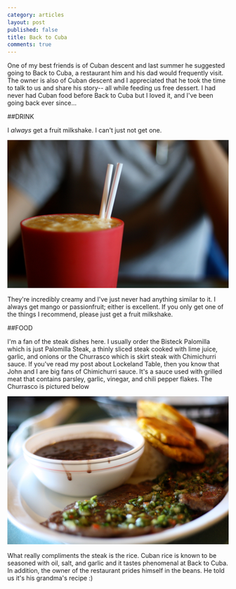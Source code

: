 ```yaml
---
category: articles
layout: post
published: false
title: Back to Cuba
comments: true
---
```


One of my best friends is of Cuban descent and last summer he suggested going to Back to Cuba, a restaurant him and his dad would frequently visit. The owner is also of Cuban descent and I appreciated that he took the time to talk to us and share his story-- all while feeding us free dessert. I had never had Cuban food before Back to Cuba but I loved it, and I've been going back ever since...

##DRINK

I _always_ get a fruit milkshake. I can't just not get one. 

![BacktoCubaDrink.jpg](/images/BacktoCubaDrink.jpg)

They're incredibly creamy and I've just never had anything similar to it. I always get mango or passionfruit; either is excellent. If you only get one of the things I recommend, please just get a fruit milkshake.

##FOOD

I'm a fan of the steak dishes here. I usually order the Bisteck Palomilla which is just Palomilla Steak, a thinly sliced steak cooked with lime juice, garlic, and onions or the Churrasco which is skirt steak with Chimichurri sauce. If you've read my post about Lockeland Table, then you know that John and I are big fans of Chimichurri sauce. It's a sauce used with grilled meat that contains parsley, garlic, vinegar, and chili pepper flakes. The Churrasco is pictured below

![Churrasco.jpg](/images/Churrasco.jpg)

What really compliments the steak is the rice. Cuban rice is known to be seasoned with oil, salt, and garlic and it tastes phenomenal at Back to Cuba. In addition, the owner of the restaurant prides himself in the beans. He told us it's his grandma's recipe :) 